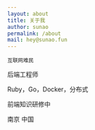 ```yaml
---
layout: about
title: 关于我
author: sunao
permalink: /about
mail: hey@sunao.fun
---
```

```
互联网难民
```
后端工程师

Ruby，Go，Docker，分布式

前端知识研修中

南京 中国